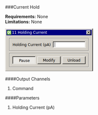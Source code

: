 ###Current Hold

**Requirements:** None  
**Limitations:** None  

![Current Hold GUI](current-hold.png)

####Output Channels
1. Command

####Parameters
1. Holding Current (pA)
